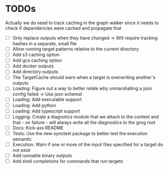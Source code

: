 # TODOs

Actually we do need to track caching in the graph walker since it needs to check if dependencies were cached and propagate that

- [ ] Only replace outputs when they have changed -> Will require tracking hashes in a separate, small file
- [ ] Allow running target patterns relative to the current directory
- [ ] Add s3 caching option
- [ ] Add gcs caching option
- [ ] Add docker outputs
- [ ] Add directory outputs
- [ ] The TargetCache should warn when a target is overwriting another's outputs
- [ ] Loading: Figure out a way to better relate why unmarshalling a json config failed -> Use json schema!
- [ ] Loading: Add executable support
- [ ] Loading: Add python
- [ ] Loading: Add typescript support
- [ ] Logging: Create a diagnotics module that we attach to the context and that - on failure - will always write all the diagnostics to the grog root
- [ ] Docs: Kick-ass README
- [ ] Tests: Use the new synctest package to better test the execution semantic
- [ ] Execution: Warn if one or more of the input files specified for a target do not exist
- [ ] Add runnable binary outputs
- [ ] Add shell completions for commands that run targets
